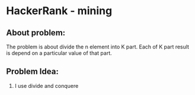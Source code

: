
# HackerRank - mining

## About problem:  
The problem is about divide the n element into K part. Each of K part result is depend on a particular value of that part.

  

## Problem Idea:  

 1. I use divide and conquere 


<!--stackedit_data:
eyJoaXN0b3J5IjpbLTE1MzE2NTgzMjBdfQ==
-->